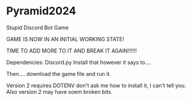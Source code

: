 # Pyramid2024
Stupid Discord Bot Game

GAME IS NOW IN AN INITIAL WORKING STATE!

TIME TO ADD MORE TO IT AND BREAK IT AGAIN!!!!!!

Dependencies: Discord.py
Install that however it says to....

Then.... download the game file and run it.

Version 2 requires DOTENV don't ask me how to install it, I can't tell you. Also version 2 may have soem broken bits.
